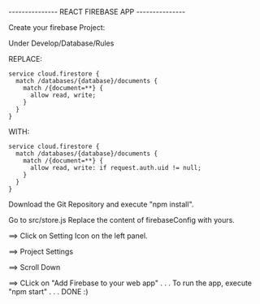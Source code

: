 --------------- REACT FIREBASE APP ---------------

Create your firebase Project:

Under Develop/Database/Rules

REPLACE:

    service cloud.firestore {
      match /databases/{database}/documents {
        match /{document=**} {
          allow read, write;
        }
      }
    }
    

WITH:

    service cloud.firestore {
      match /databases/{database}/documents {
        match /{document=**} {
          allow read, write: if request.auth.uid != null;
        }
      }
    }
    
    
    
Download the Git Repository
and execute "npm install".

Go to src/store.js
Replace the content of firebaseConfig with yours.

==> Click on Setting Icon on the left panel.

==> Project Settings

==> Scroll Down

==> CLick on "Add Firebase to your web app"
.
.
.
To run the app, execute "npm start"
.
.
.
DONE :)



    
    
